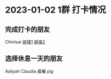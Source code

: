 # 2023-01-02 1群 打卡情况
## 完成打卡的朋友
Chintsai [链接1](http://mmbiz.qpic.cn/mmbiz_jpg/fKBOEML39zqcy5gYwMu2lBR1IiaiaQRegXjLzrH2IYIhoVJH2R4jHoBKP0QAY5xrhgRCF2iafRGQjfEAowgpta6aQ/0) [链接2](http://mmbiz.qpic.cn/mmbiz_jpg/fKBOEML39zqcy5gYwMu2lBR1IiaiaQRegX41dk55DW9HJc9P0kicauJEqWn9iby3r72lS8iaz0jIom68obPPuLZSLgQ/0) <br>
## 选择休息一天的朋友
Aaliyah
Claudia
晨曦
pig

